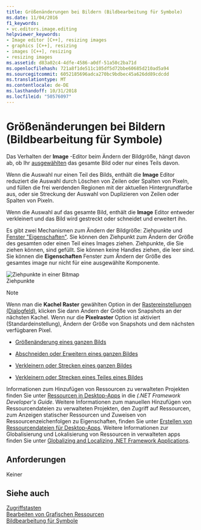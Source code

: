 ```yaml
---
title: Größenänderungen bei Bildern (Bildbearbeitung für Symbole)
ms.date: 11/04/2016
f1_keywords:
- vc.editors.image.editing
helpviewer_keywords:
- Image editor [C++], resizing images
- graphics [C++], resizing
- images [C++], resizing
- resizing images
ms.assetid: d83a02c4-4dfe-4586-a0df-51a50c2ba71d
ms.openlocfilehash: 721a8f1de511c105df5d72bbe60685d210ad5a94
ms.sourcegitcommit: 6052185696adca270bc9bdbec45a626dd89cdcdd
ms.translationtype: MT
ms.contentlocale: de-DE
ms.lasthandoff: 10/31/2018
ms.locfileid: "50576097"
---
```

# <a name="resizing-an-image-image-editor-for-icons"></a>Größenänderungen bei Bildern (Bildbearbeitung für Symbole)

Das Verhalten der **Image** -Editor beim Ändern der Bildgröße, hängt davon ab, ob Ihr [ausgewählten](../windows/selecting-an-area-of-an-image-image-editor-for-icons.md) das gesamte Bild oder nur eines Teils davon.

Wenn die Auswahl nur einen Teil des Bilds, enthält die **Image** Editor reduziert die Auswahl durch Löschen von Zeilen oder Spalten von Pixeln, und füllen die frei werdenden Regionen mit der aktuellen Hintergrundfarbe aus, oder sie Streckung der Auswahl von Duplizieren von Zeilen oder Spalten von Pixeln.

Wenn die Auswahl auf das gesamte Bild, enthält die **Image** Editor entweder verkleinert und das Bild wird gestreckt oder schneidet und erweitert ihn.

Es gibt zwei Mechanismen zum Ändern der Bildgröße: Ziehpunkte und [Fenster "Eigenschaften"](/visualstudio/ide/reference/properties-window). Sie können den Ziehpunkt zum Ändern der Größe des gesamten oder einen Teil eines Images ziehen. Ziehpunkte, die Sie ziehen können, sind gefüllt. Sie können keine Handles ziehen, die leer sind. Sie können die **Eigenschaften** Fenster zum Ändern der Größe des gesamtes image nur nicht für eine ausgewählte Komponente.

![Ziehpunkte in einer Bitmap](../mfc/media/vcimageeditorsizinghandles.gif "VcImageEditorSizingHandles")<br/>
Ziehpunkte

> [!NOTE]
> Wenn man die **Kachel Raster** gewählten Option in der [Rastereinstellungen (Dialogfeld)](../windows/grid-settings-dialog-box-image-editor-for-icons.md), klicken Sie dann Ändern der Größe von Snapshots an der nächsten Kachel. Wenn nur die **Pixelraster** Option ist aktiviert (Standardeinstellung), Ändern der Größe von Snapshots und dem nächsten verfügbaren Pixel.

- [Größenänderung eines ganzen Bilds](../windows/resizing-an-entire-image-image-editor-for-icons.md)

- [Abschneiden oder Erweitern eines ganzen Bildes](cropping-or-extending-an-entire-image-image-editor-for-icons.md)

- [Verkleinern oder Strecken eines ganzen Bildes](../windows/shrinking-or-stretching-an-entire-image-image-editor-for-icons.md)

- [Verkleinern oder Strecken eines Teiles eines Bildes](../windows/shrinking-or-stretching-part-of-an-image-image-editor-for-icons.md)

Informationen zum Hinzufügen von Ressourcen zu verwalteten Projekten finden Sie unter [Ressourcen in Desktop-Apps](/dotnet/framework/resources/index) in die *(.NET Framework Developer's Guide*. Weitere Informationen zum manuellen Hinzufügen von Ressourcendateien zu verwalteten Projekten, den Zugriff auf Ressourcen, zum Anzeigen statischer Ressourcen und Zuweisen von Ressourcenzeichenfolgen zu Eigenschaften, finden Sie unter [Erstellen von Ressourcendateien für Desktop-Apps](/dotnet/framework/resources/creating-resource-files-for-desktop-apps). Weitere Informationen zur Globalisierung und Lokalisierung von Ressourcen in verwalteten apps finden Sie unter [Globalizing and Localizing .NET Framework Applications](/dotnet/standard/globalization-localization/index).

## <a name="requirements"></a>Anforderungen

Keiner

## <a name="see-also"></a>Siehe auch

[Zugriffstasten](../windows/accelerator-keys-image-editor-for-icons.md)<br/>
[Bearbeiten von Grafischen Ressourcen](../windows/editing-graphical-resources-image-editor-for-icons.md)<br/>
[Bildbearbeitung für Symbole](../windows/image-editor-for-icons.md)